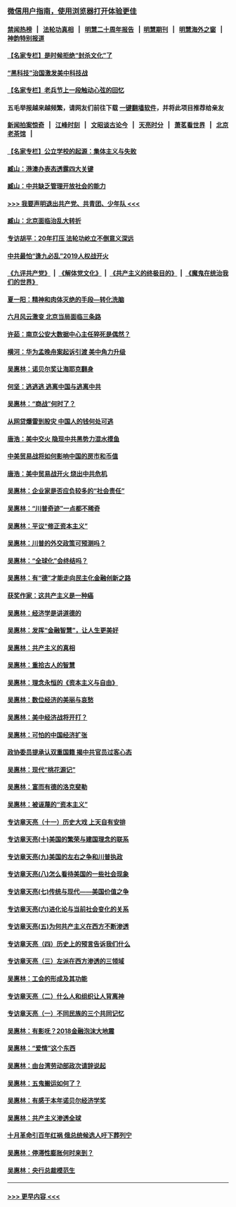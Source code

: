 ### [微信用户指南，使用浏览器打开体验更佳](https://github.com/gfw-breaker/banned-news1/blob/master/indexes/wechat-guide.md?t=0)
#### [禁闻热榜](热点新闻.md?t=0)  &nbsp;&nbsp;|&nbsp;&nbsp; [法轮功真相](https://github.com/gfw-breaker/truth/blob/master/README.md?t=0) &nbsp;&nbsp;|&nbsp;&nbsp; [明慧二十周年报告](https://github.com/gfw-breaker/mh-reports/blob/master/README.md?t=0) &nbsp;&nbsp;|&nbsp;&nbsp;[明慧期刊](https://github.com/gfw-breaker/mh-qikan) &nbsp;&nbsp;|&nbsp;&nbsp; [明慧海外之窗](https://github.com/gfw-breaker/mh-news/blob/master/README.md?t=0) &nbsp;&nbsp;|&nbsp;&nbsp; [神韵特别报道](https://github.com/gfw-breaker/mh-news/blob/master/shenyun.md?t=0)
#### [【名家专栏】是时候拒绝“封杀文化”了](../pages/nsc423/n11814093.md?t=02121402) 
#### [“黑科技”治国激发美中科技战](../pages/nsc423/n11638056.md?t=02121402) 
#### [【名家专栏】老兵节上一段触动心弦的回忆](../pages/nsc423/n11646016.md?t=02121402) 
#### 五毛举报越来越频繁，请网友们前往下载 [一键翻墙软件](https://github.com/gfw-breaker/ssr-accounts)，并将此项目推荐给亲友
#### [新闻拍案惊奇](https://github.com/gfw-breaker/banned-news1/blob/master/pages/link4.md) &nbsp;&nbsp;|&nbsp;&nbsp; [江峰时刻](https://github.com/gfw-breaker/banned-news1/blob/master/pages/link4.md) &nbsp;&nbsp;|&nbsp;&nbsp; [文昭谈古论今](https://github.com/gfw-breaker/banned-news1/blob/master/pages/link4.md) &nbsp;&nbsp;|&nbsp;&nbsp; [天亮时分](https://github.com/gfw-breaker/banned-news1/blob/master/pages/link4.md) &nbsp;&nbsp;|&nbsp;&nbsp; [萧茗看世界](https://github.com/gfw-breaker/banned-news1/blob/master/pages/link4.md) &nbsp;&nbsp;|&nbsp;&nbsp; [北京老茶馆](https://github.com/gfw-breaker/banned-news1/blob/master/pages/link4.md) &nbsp;&nbsp;|&nbsp;&nbsp; 
#### [【名家专栏】公立学校的起源：集体主义与失败](../pages/nsc423/n11601833.md?t=02121402) 
#### [臧山：港澳办表态透露四大关键](../pages/nsc423/n11421628.md?t=02121402) 
#### [臧山：中共缺乏管理开放社会的能力](../pages/nsc423/n11407457.md?t=02121402) 
#### [>>> 我要声明退出共产党、共青团、少年队 <<<](https://github.com/begood0513/goodnews/blob/master/quit/letter.md) 
#### [臧山：北京面临治乱大转折](../pages/nsc423/n11406895.md?t=02121402) 
#### [专访胡平：20年打压 法轮功屹立不倒意义深远](../pages/nsc423/n11398800.md?t=02121402) 
#### [中共最怕“逢九必乱”2019人权战开火](../pages/nsc423/n11385248.md?t=02121402) 
#### [《九评共产党》](https://github.com/begood0513/9ping.md/blob/master/README.md) &nbsp;|&nbsp; [《解体党文化》](../../../../jtdwh.md/blob/master/README.md)  &nbsp;|&nbsp; [《共产主义的终极目的》](../../../../gczydzjmd.md/blob/master/README.md) &nbsp;|&nbsp; [《魔鬼在统治我们的世界》](../../../../mgztzwmdsj.md/blob/master/README.md) 
#### [夏一阳：精神和肉体灭绝的手段—转化洗脑](../pages/nsc423/n11368250.md?t=02121402) 
#### [六月风云激变 北京当局面临三条路](../pages/nsc423/n11313668.md?t=02121402) 
#### [许茹：南京公安大数据中心主任猝死是偶然？](../pages/nsc423/n11064744.md?t=02121402) 
#### [横河：华为孟晚舟案起诉引渡 美中角力升级](../pages/nsc423/n11027230.md?t=02121402) 
#### [吴惠林：诺贝尔奖让海耶克翻身](../pages/nsc423/n10890049.md?t=02121402) 
#### [何坚：逃逃逃 逃离中国与逃离中共](../pages/nsc423/n10592891.md?t=02121402) 
#### [吴惠林：“商战”何时了？](../pages/nsc423/n10573558.md?t=02121402) 
#### [从网贷爆雷到股灾 中国人的钱何处可逃](../pages/nsc423/n10572800.md?t=02121402) 
#### [唐浩：美中交火 隐现中共黑势力混水摸鱼](../pages/nsc423/n10544040.md?t=02121402) 
#### [中美贸易战将如何影响中国的房市和币值](../pages/nsc423/n10543697.md?t=02121402) 
#### [唐浩：美中贸易战开火 烧出中共危机](../pages/nsc423/n10540126.md?t=02121402) 
#### [吴惠林：企业家是否应负较多的“社会责任”](../pages/nsc423/n10535022.md?t=02121402) 
#### [吴惠林：“川普奇迹”一点都不稀奇](../pages/nsc423/n10512808.md?t=02121402) 
#### [吴惠林：平议“修正资本主义”](../pages/nsc423/n10495724.md?t=02121402) 
#### [吴惠林：川普的外交政策可预测吗？](../pages/nsc423/n10462387.md?t=02121402) 
#### [吴惠林：“全球化”会终结吗？](../pages/nsc423/n10452838.md?t=02121402) 
#### [吴惠林：有“德”才能走向民主化金融创新之路](../pages/nsc423/n10432292.md?t=02121402) 
#### [获奖作家：这共产主义是一种癌](../pages/nsc423/n10431541.md?t=02121402) 
#### [吴惠林：经济学是讲道德的](../pages/nsc423/n10398014.md?t=02121402) 
#### [吴惠林：发挥“金融智慧”，让人生更美好](../pages/nsc423/n10375019.md?t=02121402) 
#### [吴惠林：共产主义的真相](../pages/nsc423/n10351394.md?t=02121402) 
#### [吴惠林：重拾古人的智慧](../pages/nsc423/n10337691.md?t=02121402) 
#### [吴惠林：理念永恒的《资本主义与自由》](../pages/nsc423/n10316274.md?t=02121402) 
#### [吴惠林：数位经济的美丽与哀愁](../pages/nsc423/n10292946.md?t=02121402) 
#### [吴惠林：美中经济战将开打？](../pages/nsc423/n10258825.md?t=02121402) 
#### [吴惠林：可怕的中国经济扩张](../pages/nsc423/n10219147.md?t=02121402) 
#### [政协委员提承认双重国籍 揭中共官员过客心态](../pages/nsc423/n10208809.md?t=02121402) 
#### [吴惠林：现代“桃花源记”](../pages/nsc423/n10185234.md?t=02121402) 
#### [吴惠林：富而有德的洛克斐勒](../pages/nsc423/n10142264.md?t=02121402) 
#### [吴惠林：被诬蔑的“资本主义”](../pages/nsc423/n10124816.md?t=02121402) 
#### [专访章天亮（十一）历史大戏 上天自有安排](../pages/nsc423/n10094905.md?t=02121402) 
#### [专访章天亮(十)美国的繁荣与建国理念的联系](../pages/nsc423/n10094899.md?t=02121402) 
#### [专访章天亮(九)美国的左右之争和川普执政](../pages/nsc423/n10094889.md?t=02121402) 
#### [专访章天亮(八)怎么看待美国的一些社会现象](../pages/nsc423/n10094857.md?t=02121402) 
#### [专访章天亮(七)传统与现代——美国价值之争](../pages/nsc423/n10093140.md?t=02121402) 
#### [专访章天亮(六)进化论与当前社会变化的关系](../pages/nsc423/n10092036.md?t=02121402) 
#### [专访章天亮(五)为何共产主义在西方不断渗透](../pages/nsc423/n10083620.md?t=02121402) 
#### [专访章天亮（四）历史上的预言告诉我们什么](../pages/nsc423/n10083606.md?t=02121402) 
#### [专访章天亮（三）左派在西方渗透的三领域](../pages/nsc423/n10081115.md?t=02121402) 
#### [吴惠林：工会的形成及其功能](../pages/nsc423/n10080633.md?t=02121402) 
#### [专访章天亮（二）什么人和组织让人背离神](../pages/nsc423/n10076637.md?t=02121402) 
#### [专访章天亮（一）不同民族的三个共同记忆](../pages/nsc423/n10074188.md?t=02121402) 
#### [吴惠林：有影呒？2018金融泡沫大地震](../pages/nsc423/n10040534.md?t=02121402) 
#### [吴惠林：“爱情”这个东西](../pages/nsc423/n10019423.md?t=02121402) 
#### [吴惠林：由台湾劳动部政次请辞说起](../pages/nsc423/n9979679.md?t=02121402) 
#### [吴惠林：五鬼搬运如何了？](../pages/nsc423/n9925338.md?t=02121402) 
#### [吴惠林：有感于本年诺贝尔经济学奖](../pages/nsc423/n9871883.md?t=02121402) 
#### [吴惠林：共产主义渗透全球](../pages/nsc423/n9812748.md?t=02121402) 
#### [十月革命引百年红祸 俄总统候选人吁下葬列宁](../pages/nsc423/n9810182.md?t=02121402) 
#### [吴惠林：停滞性膨胀何时来到？](../pages/nsc423/n9764136.md?t=02121402) 
#### [吴惠林：央行总裁模范生](../pages/nsc423/n9728134.md?t=02121402) 

----
#### [ >>> 更早内容 <<< ](../indexes/nsc423-earlier.md)
